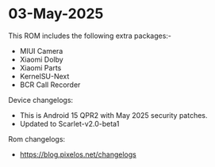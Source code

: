 # 03-May-2025

This ROM includes the following extra packages:-
* MIUI Camera
* Xiaomi Dolby
* Xiaomi Parts
* KernelSU-Next
* BCR Call Recorder

Device changelogs:
* This is Android 15 QPR2 with May 2025 security patches.
* Updated to Scarlet-v2.0-beta1

Rom changelogs:
* https://blog.pixelos.net/changelogs
